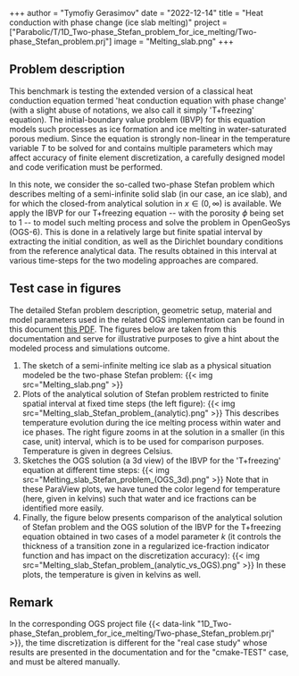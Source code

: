 +++
author = "Tymofiy Gerasimov"
date = "2022-12-14"
title = "Heat conduction with phase change (ice slab melting)"
project = ["Parabolic/T/1D_Two-phase_Stefan_problem_for_ice_melting/Two-phase_Stefan_problem.prj"]
image = "Melting_slab.png"
+++

## Problem description

This benchmark is testing the extended version of a classical heat conduction equation termed 'heat conduction equation with phase change' (with a slight abuse of notations, we also call it simply 'T+freezing' equation). The initial-boundary value problem (IBVP) for this equation models such processes as ice formation and ice melting in water-saturated porous medium. Since the equation is strongly non-linear in the temperature variable $T$ to be solved for and contains multiple parameters which may affect accuracy of finite element discretization, a carefully designed model and code verification must be performed.

In this note, we consider the so-called two-phase Stefan problem which describes melting of a semi-infinite solid slab (in our case, an ice slab), and for which the closed-from analytical solution in $x\in(0,\infty)$ is available. We apply the IBVP for our T+freezing equation -- with the porosity $\phi$ being set to 1 -- to model such melting process and solve the problem in OpenGeoSys (OGS-6). This is done in a relatively large but finite spatial interval by extracting the initial condition, as well as the Dirichlet boundary conditions from the reference analytical data. The results obtained in this interval at various time-steps for the two modeling approaches are compared.

## Test case in figures

The detailed Stefan problem description, geometric setup, material and model parameters used in the related OGS implementation can be found in this document [this PDF](Heat_conduction_phase_change_(ice_slab_melting).pdf). The figures below are taken from this documentation and serve for illustrative purposes to give a hint about the modeled process and simulations outcome.

1. The sketch of a semi-infinite melting ice slab as a physical situation modeled be the two-phase Stefan problem:
{{< img src="Melting_slab.png" >}}
2. Plots of the analytical solution of Stefan problem restricted to finite spatial interval at fixed time steps (the left figure):
{{< img src="Melting_slab_Stefan_problem_(analytic).png" >}}
This describes temperature evolution during the ice melting process within water and ice phases. The right figure zooms in at the solution in a smaller (in this case, unit) interval, which is to be used for comparison purposes. Temperature is given in degrees Celsius.
3. Sketches the OGS solution (a 3d view) of the IBVP for the 'T+freezing' equation at different time steps:
{{< img src="Melting_slab_Stefan_problem_(OGS_3d).png" >}}
Note that in these ParaView plots, we have tuned the color legend for temperature (here, given in kelvins) such that water and ice fractions can be identified more easily.
4. Finally, the figure below presents comparison of the analytical solution of Stefan problem and the OGS solution of the IBVP for the T+freezing equation obtained in two cases of a model parameter $k$ (it controls the thickness of a transition zone in a regularized ice-fraction indicator function and has impact on the discretization accuracy):
{{< img src="Melting_slab_Stefan_problem_(analytic_vs_OGS).png" >}}
In these plots, the temperature is given in kelvins as well.

## Remark

In the corresponding OGS project file {{< data-link "1D_Two-phase_Stefan_problem_for_ice_melting/Two-phase_Stefan_problem.prj" >}}, the time discretization is different for the "real case study" whose results are presented in the documentation and for the "cmake-TEST" case, and must be altered manually.
